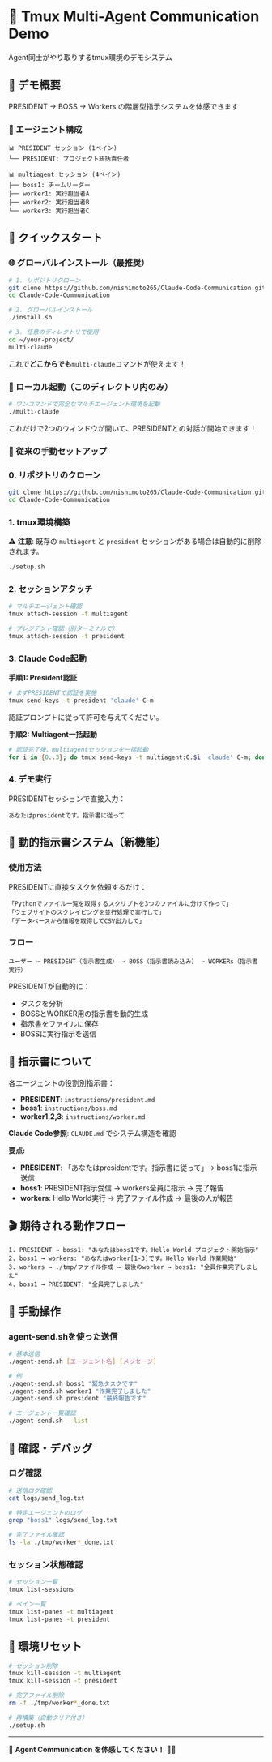 # 🤖 Tmux Multi-Agent Communication Demo

Agent同士がやり取りするtmux環境のデモシステム

## 🎯 デモ概要

PRESIDENT → BOSS → Workers の階層型指示システムを体感できます

### 👥 エージェント構成

```
📊 PRESIDENT セッション (1ペイン)
└── PRESIDENT: プロジェクト統括責任者

📊 multiagent セッション (4ペイン)  
├── boss1: チームリーダー
├── worker1: 実行担当者A
├── worker2: 実行担当者B
└── worker3: 実行担当者C
```

## 🚀 クイックスタート

### 🌐 グローバルインストール（最推奨）

```bash
# 1. リポジトリクローン
git clone https://github.com/nishimoto265/Claude-Code-Communication.git
cd Claude-Code-Communication

# 2. グローバルインストール
./install.sh

# 3. 任意のディレクトリで使用
cd ~/your-project/
multi-claude
```

これで**どこからでも**`multi-claude`コマンドが使えます！

### 🎯 ローカル起動（このディレクトリ内のみ）

```bash
# ワンコマンドで完全なマルチエージェント環境を起動
./multi-claude
```

これだけで2つのウィンドウが開いて、PRESIDENTとの対話が開始できます！

### 📖 従来の手動セットアップ

### 0. リポジトリのクローン

```bash
git clone https://github.com/nishimoto265/Claude-Code-Communication.git
cd Claude-Code-Communication
```

### 1. tmux環境構築

⚠️ **注意**: 既存の `multiagent` と `president` セッションがある場合は自動的に削除されます。

```bash
./setup.sh
```

### 2. セッションアタッチ

```bash
# マルチエージェント確認
tmux attach-session -t multiagent

# プレジデント確認（別ターミナルで）
tmux attach-session -t president
```

### 3. Claude Code起動

**手順1: President認証**
```bash
# まずPRESIDENTで認証を実施
tmux send-keys -t president 'claude' C-m
```
認証プロンプトに従って許可を与えてください。

**手順2: Multiagent一括起動**
```bash
# 認証完了後、multiagentセッションを一括起動
for i in {0..3}; do tmux send-keys -t multiagent:0.$i 'claude' C-m; done
```

### 4. デモ実行

PRESIDENTセッションで直接入力：
```
あなたはpresidentです。指示書に従って
```

## 🎯 動的指示書システム（新機能）

### 使用方法
PRESIDENTに直接タスクを依頼するだけ：
```
「Pythonでファイル一覧を取得するスクリプトを3つのファイルに分けて作って」
「ウェブサイトのスクレイピングを並行処理で実行して」
「データベースから情報を取得してCSV出力して」
```

### フロー
```
ユーザー → PRESIDENT（指示書生成） → BOSS（指示書読み込み） → WORKERs（指示書実行）
```

PRESIDENTが自動的に：
- タスクを分析
- BOSSとWORKER用の指示書を動的生成  
- 指示書をファイルに保存
- BOSSに実行指示を送信

## 📜 指示書について

各エージェントの役割別指示書：
- **PRESIDENT**: `instructions/president.md`
- **boss1**: `instructions/boss.md` 
- **worker1,2,3**: `instructions/worker.md`

**Claude Code参照**: `CLAUDE.md` でシステム構造を確認

**要点:**
- **PRESIDENT**: 「あなたはpresidentです。指示書に従って」→ boss1に指示送信
- **boss1**: PRESIDENT指示受信 → workers全員に指示 → 完了報告
- **workers**: Hello World実行 → 完了ファイル作成 → 最後の人が報告

## 🎬 期待される動作フロー

```
1. PRESIDENT → boss1: "あなたはboss1です。Hello World プロジェクト開始指示"
2. boss1 → workers: "あなたはworker[1-3]です。Hello World 作業開始"  
3. workers → ./tmp/ファイル作成 → 最後のworker → boss1: "全員作業完了しました"
4. boss1 → PRESIDENT: "全員完了しました"
```

## 🔧 手動操作

### agent-send.shを使った送信

```bash
# 基本送信
./agent-send.sh [エージェント名] [メッセージ]

# 例
./agent-send.sh boss1 "緊急タスクです"
./agent-send.sh worker1 "作業完了しました"
./agent-send.sh president "最終報告です"

# エージェント一覧確認
./agent-send.sh --list
```

## 🧪 確認・デバッグ

### ログ確認

```bash
# 送信ログ確認
cat logs/send_log.txt

# 特定エージェントのログ
grep "boss1" logs/send_log.txt

# 完了ファイル確認
ls -la ./tmp/worker*_done.txt
```

### セッション状態確認

```bash
# セッション一覧
tmux list-sessions

# ペイン一覧
tmux list-panes -t multiagent
tmux list-panes -t president
```

## 🔄 環境リセット

```bash
# セッション削除
tmux kill-session -t multiagent
tmux kill-session -t president

# 完了ファイル削除
rm -f ./tmp/worker*_done.txt

# 再構築（自動クリア付き）
./setup.sh
```

---

🚀 **Agent Communication を体感してください！** 🤖✨ 